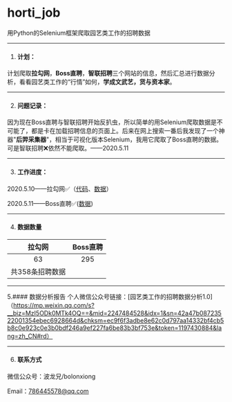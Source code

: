 # horti_job
用Python的Selenium框架爬取园艺类工作的招聘数据

---

1. #### 计划：

计划爬取**拉勾网**，**Boss直聘**，**智联招聘**三个网站的信息，然后汇总进行数据分析，看看园艺类工作的“行情”如何，**学成文武艺，货与资本家**。

---

2. #### 问题记录：

因为现在Boss直聘与智联招聘开始反扒虫，所以简单的用Selenium爬取数据是不可能了，都是卡在加载招聘信息的页面上。后来在网上搜索一番后我发现了一个神器"**后羿采集器**"，相当于可视化版本Selenium，我用它爬取了Boss直聘的数据。可是智联招聘❌依然不能爬取。——2020.5.11

---

3. #### 工作进度：

2020.5.10——拉勾网✅（[代码](https://github.com/Bolonzhang/horti_job/blob/master/lagou2.0.py)、[数据](https://github.com/Bolonzhang/horti_job/blob/master/lagou_jobs.csv)）

2020.5.11——Boss直聘✅([数据](https://github.com/Bolonzhang/horti_job/blob/master/boss_jobs.csv))

---

4. #### 数据数量
| **拉勾网** | **Boss直聘** |
| :----: | :----: |
| 63 | 295 |
| 共358条招聘数据 |

---

5.#### 数据分析报告
个人微信公众号链接：[园艺类工作的招聘数据分析1.0]（https://mp.weixin.qq.com/s?__biz=MzI5ODk0MTk4OQ==&mid=2247484528&idx=1&sn=42a47b08723522001354ebec6928664d&chksm=ec9f6f3adbe8e62c0d797aa14332bf4cb5b8c0e923c0e3b0bdf246a9ef227fa6be83b3bf753e&token=1197430884&lang=zh_CN#rd）

---

6. #### 联系方式
微信公众号：波龙兄/bolonxiong

Email：786445578@qq.com

